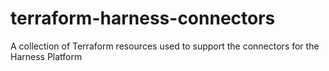 # terraform-harness-connectors
A collection of Terraform resources used to support the connectors for the Harness Platform
